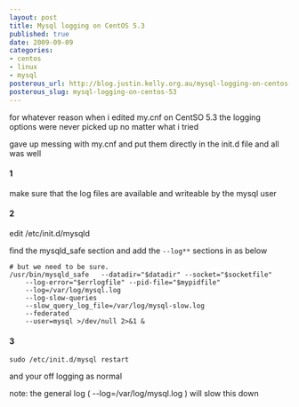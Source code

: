 ```yaml
--- 
layout: post
title: Mysql logging on CentOS 5.3
published: true
date: 2009-09-09
categories: 
- centos
- linux
- mysql
posterous_url: http://blog.justin.kelly.org.au/mysql-logging-on-centos-53
posterous_slug: mysql-logging-on-centos-53
---
```


for whatever reason when i edited my.cnf on CentSO 5.3 the logging options 
were never picked up no matter what i tried

gave up messing with my.cnf and put them directly in the init.d file and all was well

#### 1 
make sure that the log files are available and writeable by the mysql user

#### 2 
edit /etc/init.d/mysqld

find the mysqld_safe section and add the `--log**` sections in as below

```
# but we need to be sure.
/usr/bin/mysqld_safe   --datadir="$datadir" --socket="$socketfile"
    --log-error="$errlogfile" --pid-file="$mypidfile"
    --log=/var/log/mysql.log 
    --log-slow-queries
    --slow_query_log_file=/var/log/mysql-slow.log 
    --federated 
    --user=mysql >/dev/null 2>&1 &
```

#### 3

```
sudo /etc/init.d/mysql restart
```

and your off logging as normal

note: the general log ( --log=/var/log/mysql.log ) will slow this down
